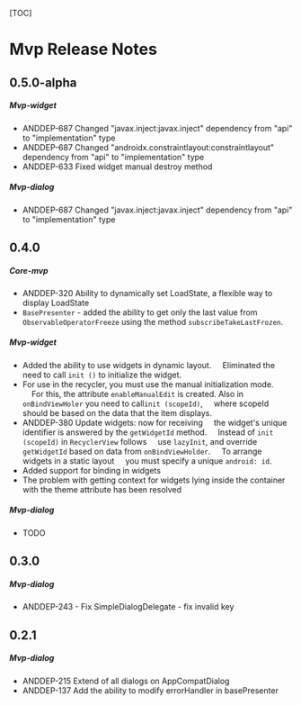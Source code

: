 [TOC]
# Mvp Release Notes
## 0.5.0-alpha
##### Mvp-widget
* ANDDEP-687 Changed "javax.inject:javax.inject" dependency from "api" to "implementation" type
* ANDDEP-687 Changed "androidx.constraintlayout:constraintlayout" dependency from "api" to "implementation" type
* ANDDEP-633 Fixed widget manual destroy method
##### Mvp-dialog
* ANDDEP-687 Changed "javax.inject:javax.inject" dependency from "api" to "implementation" type
## 0.4.0
##### Core-mvp
* ANDDEP-320 Ability to dynamically set LoadState, a flexible way to display LoadState
* `BasePresenter` - added the ability to get only the last value from` ObservableOperatorFreeze` using the method
`subscribeTakeLastFrozen`.
##### Mvp-widget
* Added the ability to use widgets in dynamic layout.
    Eliminated the need to call `init ()` to initialize the widget.
* For use in the recycler, you must use the manual initialization mode.
    For this, the attribute `enableManualEdit` is created. Also in `onBindViewHoler` you need to call` init (scopeId) `,
    where scopeId should be based on the data that the item displays.
* ANDDEP-380 Update widgets: now for receiving
    the widget's unique identifier is answered by the `getWidgetId` method.
    Instead of `init (scopeId)` in `RecyclerView` follows
    use `lazyInit`, and override` getWidgetId` based on data from `onBindViewHolder`.
    To arrange widgets in a static layout
    you must specify a unique `android: id`.
* Added support for binding in widgets
* The problem with getting context for widgets lying inside the container with the theme attribute has been resolved
##### Mvp-dialog
* TODO
## 0.3.0
##### Mvp-dialog
* ANDDEP-243 - Fix SimpleDialogDelegate - fix invalid key
## 0.2.1
##### Mvp-dialog
* ANDDEP-215 Extend of all dialogs on AppCompatDialog
* ANDDEP-137 Add the ability to modify errorHandler in basePresenter